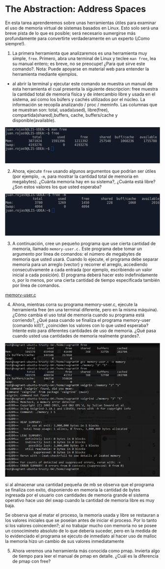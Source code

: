 # The Abstraction: Address Spaces #

En esta tarea aprenderemos sobre unas herramientas útiles para examinar el uso de memoria virtual de sistemas basados en Linux. 
Esto solo será una breve pista de lo que es posible; será necesario sumergirse más profundamente para convertirte verdaderamente 
en un experto (¡Como siempre!).

1. La primera herramienta que analizaremos es una herramienta muy simple, ``` free ```. Primero, abra una terminal de Linux y teclee ``` man free ```, lea su manual entero; es breve, no se preocupe! ¿Para qué sirve este comando?. Nota: Puede apoyarse en material web para entender la herramienta mediante ejemplos.

- al abrir la terminal y ejecutar este comando se muestra un manual de esta herramienta el cual presenta la siguiente descripcion: free muestra la cantidad total de memoria física y de intercambio libre y usada en el sistema, así como los búfers y cachés utilizados por el núcleo. La información se recopila analizando / proc / meminfo. Las columnas que se muestran son: total, usada(used), libre(free), compartida(shared),buffers, cache, buffers/cache y disponible(available).

![alt tag](https://github.com/juancr5/lab-address-spaces/blob/master/Respuestas/Imagenes/01%20Free.png)

2. Ahora, ejecute ```free``` usando algunos argumentos que podrían ser útiles (por ejemplo, ```-m```, para mostrar 
la cantidad total de memoria en megabytes). ¿Cuánta memoria hay en su sistema?, ¿Cuánta está libre? 
¿Son estos valores los que usted esperaba?

![alt tag](https://github.com/juancr5/lab-address-spaces/blob/master/Respuestas/Imagenes/02%20free%20-m.png)

3. A continuación, cree un pequeño programa que use cierta cantidad de memoria, llamado ```memory-user.c.``` Este programa debe tomar un argumento por linea de comandos: el número de megabytes de memoria que usted usará. Cuando lo ejecute, el programa debe separar memoria para un arreglo (vector) y recorrer el arreglo, accediendo consecutivamente a cada entrada (por ejemplo, escribiendo un valor inicial a cada posición). El programa deberá hacer esto indefinidamente o, por lo menos, por una cierta cantidad de tiempo especificada también por línea de comandos.

[memory-user.c](https://github.com/juancr5/lab-address-spaces/blob/master/Respuestas/memory-user.c)

4. Ahora, mientras corra su programa memory-user.c, ejecute la herramienta free (en una terminal diferente, pero en la misma máquina). ¿Cómo cambia el uso total de memoria cuando su programa está corriendo?, ¿Qué pasa cuando se finaliza el programa memory-user (comando kill)?, ¿coinciden los valores con lo que usted esperaba? Intente esto para diferentes cantidades de uso de memoria. ¿Qué pasa cuando usted usa cantidades de memoria realmente grandes?.

![alt tag](https://github.com/juancr5/lab-address-spaces/blob/master/Respuestas/Imagenes/03%20memory-user.c.png)

si al almacenar una cantidad pequeña de mb se observa que el programa se finaliza con exito, disponiendo en memoria la cantidad de bytes ingresada por el usuario con cantidades de memoria grande el sistema operativo hace uso del swap cuando la cantidad de memoria libre es muy baja. 

Se observa que al matar el proceso, la memoria usada y libre se restauran a los valores iniciales que se poseian antes de iniciar el proceso. Por lo tanto si los valores coincenden?; al no trabajar mucho con memoria no se posee un conocimineto absoluto de lo que deberia suceder, pero en la medida de lo evidenciado el programa se ejecuto de inmediato al hacer uso de malloc la memoria hizo un cambio de sus valores inmediatamente 
 
5. Ahora veremos una herramienta más conocida como pmap. Invierta algo de tiempo para leer el manual de pmap en detalle. ¿Cuál es la diferencia de pmap con free?


 

